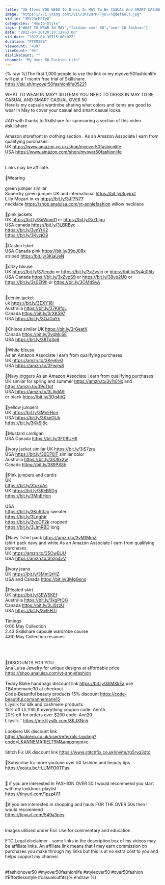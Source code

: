 ```yaml
---
title: "30 Items YOU NEED To Dress In MAY To Be CASUAL And SMART CASUAL OVER 50 ~ My Over 50 Fashion Life"
image: "https:\/\/i.ytimg.com\/vi\/3MY2QrMFTy8\/hqdefault.jpg"
vid_id: "3MY2QrMFTy8"
categories: "Howto-Style"
tags: ["WHAT TO WEAR IN MAY","fashion over 50","over 50 fashion"]
date: "2022-04-30T20:20:13+03:00"
vid_date: "2022-04-30T15:00:02Z"
duration: "PT8M39S"
viewcount: "439"
likeCount: "95"
dislikeCount: ""
channel: "My Over 50 Fashion Life"
---
```

{% raw %}The first 1,000 people to use the link or my myover50fashionlife  will get a 1 month free trial of Skillshare: <a rel="nofollow" target="blank" href="https://skl.sh/myover50fashionlife05221">https://skl.sh/myover50fashionlife05221</a><br /><br />WHAT TO WEAR IN MAY? 30 ITEMS YOU NEED TO DRESS IN MAY TO BE CASUAL AND SMART CASUAL OVER 50<br /> Here is my capsule wardrobe sharing what colors and items are good to wear in May  to cover your casual and smart casual looks.   <br /><br />#AD with thanks to Skillshare for sponsoring a section of this video #skillshare<br /><br />Amazon storefront in clothing section . As an Amazon Associate I earn from qualifying purchases.<br />UK <a rel="nofollow" target="blank" href="https://www.amazon.co.uk/shop/myover50fashionlife">https://www.amazon.co.uk/shop/myover50fashionlife</a><br />USA <a rel="nofollow" target="blank" href="https://www.amazon.com/shop/myover50fashionlife">https://www.amazon.com/shop/myover50fashionlife</a><br /><br /><br />Links may be affiliate.  <br /><br />💛Wearing <br /><br />green jumper similar<br />       Superdry green jumper UK and international  <a rel="nofollow" target="blank" href="https://bit.ly/3uyjrpt">https://bit.ly/3uyjrpt</a><br />            Lilly Mozart in xs <a rel="nofollow" target="blank" href="https://bit.ly/3Jf7N77">https://bit.ly/3Jf7N77</a><br />necklace   <a rel="nofollow" target="blank" href="https://shop.analuisa.com/yt-anniefashion">https://shop.analuisa.com/yt-anniefashion</a>  willow necklace <br /><br />💛pink jackets<br />       UK  <a rel="nofollow" target="blank" href="https://bit.ly/3xWmn11">https://bit.ly/3xWmn11</a>  or  <a rel="nofollow" target="blank" href="https://bit.ly/3rZhlgu">https://bit.ly/3rZhlgu</a><br />       USA canada <a rel="nofollow" target="blank" href="https://bit.ly/3LBRByc">https://bit.ly/3LBRByc</a><br />                             <a rel="nofollow" target="blank" href="https://bit.ly/3vnYtK2">https://bit.ly/3vnYtK2</a><br />                             <a rel="nofollow" target="blank" href="https://bit.ly/3KvzjO8">https://bit.ly/3KvzjO8</a><br /><br />💛Caslon tshirt<br />          USA Canada pink <a rel="nofollow" target="blank" href="https://bit.ly/39oJ0Rx">https://bit.ly/39oJ0Rx</a><br />                                    striped <a rel="nofollow" target="blank" href="https://bit.ly/3KiaUeN">https://bit.ly/3KiaUeN</a><br /><br />💛ditzy blouse<br />     UK <a rel="nofollow" target="blank" href="https://bit.ly/37Ieodn">https://bit.ly/37Ieodn</a>  or <a rel="nofollow" target="blank" href="https://bit.ly/3xZvvln">https://bit.ly/3xZvvln</a>  or <a rel="nofollow" target="blank" href="https://bit.ly/3y4q05b">https://bit.ly/3y4q05b</a><br />     USA Canada <a rel="nofollow" target="blank" href="https://bit.ly/3xZvzS9">https://bit.ly/3xZvzS9</a>  or <a rel="nofollow" target="blank" href="https://bit.ly/38yp2U0">https://bit.ly/38yp2U0</a>  or <a rel="nofollow" target="blank" href="https://bit.ly/3s0EI9h">https://bit.ly/3s0EI9h</a> or       <a rel="nofollow" target="blank" href="https://bit.ly/3OMdSvA">https://bit.ly/3OMdSvA</a><br />             <br /><br />💛denim jacket  <br />      uk  <a rel="nofollow" target="blank" href="https://bit.ly/3EXY18I">https://bit.ly/3EXY18I</a><br />     Australia <a rel="nofollow" target="blank" href="https://bit.ly/37K8fgL">https://bit.ly/37K8fgL</a><br />     Canada   <a rel="nofollow" target="blank" href="https://bit.ly/3rXK597">https://bit.ly/3rXK597</a><br />     USA  <a rel="nofollow" target="blank" href="https://bit.ly/3OJOaYk">https://bit.ly/3OJOaYk</a><br /><br />💛Chinos similar UK           <a rel="nofollow" target="blank" href="https://bit.ly/3rGeatX">https://bit.ly/3rGeatX</a><br />                          Canada  <a rel="nofollow" target="blank" href="https://bit.ly/3vqMo5E">https://bit.ly/3vqMo5E</a><br />                         USA    <a rel="nofollow" target="blank" href="https://bit.ly/38Tg3g6">https://bit.ly/38Tg3g6</a><br /><br />💛White blouse <br />                    As an Amazon Associate I earn from qualifying purchases.<br />              UK  <a rel="nofollow" target="blank" href="https://amzn.to/3Key6vG">https://amzn.to/3Key6vG</a><br />                USA <a rel="nofollow" target="blank" href="https://amzn.to/3Fwjrs8">https://amzn.to/3Fwjrs8</a><br /><br />💛Navy joggers  As an Amazon Associate I earn from qualifying purchases.<br />          UK similar for spring and summer <a rel="nofollow" target="blank" href="https://amzn.to/3v1t0Nx">https://amzn.to/3v1t0Nx</a> and  <a rel="nofollow" target="blank" href="https://amzn.to/39oTlgf">https://amzn.to/39oTlgf</a><br />        USA <a rel="nofollow" target="blank" href="https://amzn.to/3LjhdA9">https://amzn.to/3LjhdA9</a><br />             or  black <a rel="nofollow" target="blank" href="https://bit.ly/3Oq4ltQ">https://bit.ly/3Oq4ltQ</a> <br /><br />💛yellow jumpers<br />        UK <a rel="nofollow" target="blank" href="https://bit.ly/3MnEHon">https://bit.ly/3MnEHon</a><br />       USA  <a rel="nofollow" target="blank" href="https://bit.ly/3KkeOUk">https://bit.ly/3KkeOUk</a><br />               <a rel="nofollow" target="blank" href="https://bit.ly/3Kk9j8c">https://bit.ly/3Kk9j8c</a><br /><br />💛Mustard cardigan<br />         USA Canada  <a rel="nofollow" target="blank" href="https://bit.ly/3F08UH6">https://bit.ly/3F08UH6</a><br /><br />💛ivory jacket  similar  UK <a rel="nofollow" target="blank" href="https://bit.ly/3iS7zru">https://bit.ly/3iS7zru</a><br />                                          USA  <a rel="nofollow" target="blank" href="https://bit.ly/36D70iT">https://bit.ly/36D70iT</a> similar color<br />                                         Australia <a rel="nofollow" target="blank" href="https://bit.ly/3IO8x2w">https://bit.ly/3IO8x2w</a><br />                                         Canada  <a rel="nofollow" target="blank" href="https://bit.ly/389PX8h">https://bit.ly/389PX8h</a><br /><br />💛Pink jumpers and cardis<br />       UK <br />         <a rel="nofollow" target="blank" href="https://bit.ly/3tukxAs">https://bit.ly/3tukxAs</a><br />         UK <a rel="nofollow" target="blank" href="https://bit.ly/3KeB5Dg">https://bit.ly/3KeB5Dg</a><br />        <a rel="nofollow" target="blank" href="https://bit.ly/3MnEHon">https://bit.ly/3MnEHon</a><br /><br />USA <br />     <a rel="nofollow" target="blank" href="https://bit.ly/3KuR3Jg">https://bit.ly/3KuR3Jg</a>  sweater<br />     <a rel="nofollow" target="blank" href="https://bit.ly/3Lqghtr">https://bit.ly/3Lqghtr</a><br />      <a rel="nofollow" target="blank" href="https://bit.ly/3voOF2k">https://bit.ly/3voOF2k</a>  cropped<br />     <a rel="nofollow" target="blank" href="https://bit.ly/3LlmRBD">https://bit.ly/3LlmRBD</a>  long<br /><br />💛Navy Tshirt pack <a rel="nofollow" target="blank" href="https://amzn.to/3vMfMmZ">https://amzn.to/3vMfMmZ</a> <br />        tshirt pack navy and white   As an Amazon Associate I earn from qualifying purchases.<br />      UK <a rel="nofollow" target="blank" href="https://amzn.to/35OwBUU">https://amzn.to/35OwBUU</a><br />       USA  <a rel="nofollow" target="blank" href="https://amzn.to/3hzp4vV">https://amzn.to/3hzp4vV</a><br /><br />💛ivory jeans<br />      UK <a rel="nofollow" target="blank" href="https://bit.ly/3MmQrHZ">https://bit.ly/3MmQrHZ</a><br />     USA and Canada  <a rel="nofollow" target="blank" href="https://bit.ly/3MgGsno">https://bit.ly/3MgGsno</a><br /><br />💛Pleated skirt <br />     UK <a rel="nofollow" target="blank" href="https://bit.ly/3EW5KEf">https://bit.ly/3EW5KEf</a><br />      Australia <a rel="nofollow" target="blank" href="https://bit.ly/3kgPtQG">https://bit.ly/3kgPtQG</a><br />      Canada <a rel="nofollow" target="blank" href="https://bit.ly/3Ll0zzU">https://bit.ly/3Ll0zzU</a><br />       USA <a rel="nofollow" target="blank" href="https://bit.ly/3vlFHTI">https://bit.ly/3vlFHTI</a><br /><br />Timings<br />0:00 May Collection<br />2.43 Skillshare capsule wardrobe course<br />4:00 May Collection resumes<br /><br /><br /><br /><br />💚DISCOUNTS FOR YOU <br />Ana Luisa Jewelry for unique designs at affordable price <a rel="nofollow" target="blank" href="https://shop.analuisa.com/yt-anniefashion">https://shop.analuisa.com/yt-anniefashion</a><br /><br />Teddy Blake handbags discount link <a rel="nofollow" target="blank" href="https://bit.ly/3hMXkEa">https://bit.ly/3hMXkEa</a>  use TBAnnemarie30 at checkout<br />Code-Beautiful beauty products 15%  discount <a rel="nofollow" target="blank" href="https://code-beautiful.com/annemarie15">https://code-beautiful.com/annemarie15</a><br />Lilysilk for silk and cashmere products<br />15% off LILYSILK everything coupon code: Ann15<br />20% off for orders over $200 code: Ann20<br />Lilysilk：<a rel="nofollow" target="blank" href="https://me.lilysilk.com/3KJXNnh">https://me.lilysilk.com/3KJXNnh</a><br /><br />Lookiero UK discount link <br /><a rel="nofollow" target="blank" href="https://lookiero.co.uk/user/referrals-landing?code=LKANNEMARIELT9M&amp;mgm=c">https://lookiero.co.uk/user/referrals-landing?code=LKANNEMARIELT9M&amp;mgm=c</a><br /><br />Stitch Fix UK discount link  <a rel="nofollow" target="blank" href="https://www.stitchfix.co.uk/invite/rb5ryq3dtd">https://www.stitchfix.co.uk/invite/rb5ryq3dtd</a><br /><br />💛Subscribe for more youtube over 50 fashion and beauty tips <br /><a rel="nofollow" target="blank" href="https://youtu.be/-LUMFO0TPas">https://youtu.be/-LUMFO0TPas</a><br /><br /><br />👗 if you are interested in FASHION OVER 50 I would recommend you start with my lookbook playlist <br /><a rel="nofollow" target="blank" href="https://tinyurl.com/1pzz4i11">https://tinyurl.com/1pzz4i11</a><br /><br />💄if you are interested in shopping and hauls FOR THE OVER 50s then I would recommend <br /><a rel="nofollow" target="blank" href="https://tinyurl.com/549a3pes">https://tinyurl.com/549a3pes</a><br /><br /><br />Images utilised under Fair Use for commentary and education. <br /><br />FTC Legal disclaimer - some links in the description box of my videos may be affiliate links.  An affiliate link means that I may earn commission on purchases you make through my links but this is at no extra cost to you and helps support my channel.<br /><br /><br />#fashionover50 #myover50fashionlife #styleover50 #over50fashion #Effortlessstyle #casualoutfits{% endraw %}
